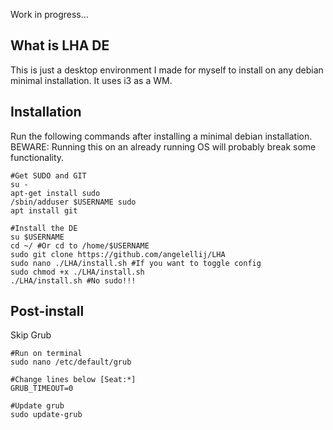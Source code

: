 Work in progress...

## **What is LHA DE**

This is just a desktop environment I made for myself to install on any debian minimal installation. It uses i3 as a WM.

## **Installation**

Run the following commands after installing a minimal debian installation. BEWARE: Running this on an already running OS will probably break some functionality.

```
#Get SUDO and GIT
su -
apt-get install sudo
/sbin/adduser $USERNAME sudo
apt install git

#Install the DE
su $USERNAME
cd ~/ #Or cd to /home/$USERNAME
sudo git clone https://github.com/angelellij/LHA
sudo nano ./LHA/install.sh #If you want to toggle config
sudo chmod +x ./LHA/install.sh
./LHA/install.sh #No sudo!!!
```

## **Post-install**

Skip Grub

```
#Run on terminal
sudo nano /etc/default/grub

#Change lines below [Seat:*]
GRUB_TIMEOUT=0

#Update grub
sudo update-grub
```